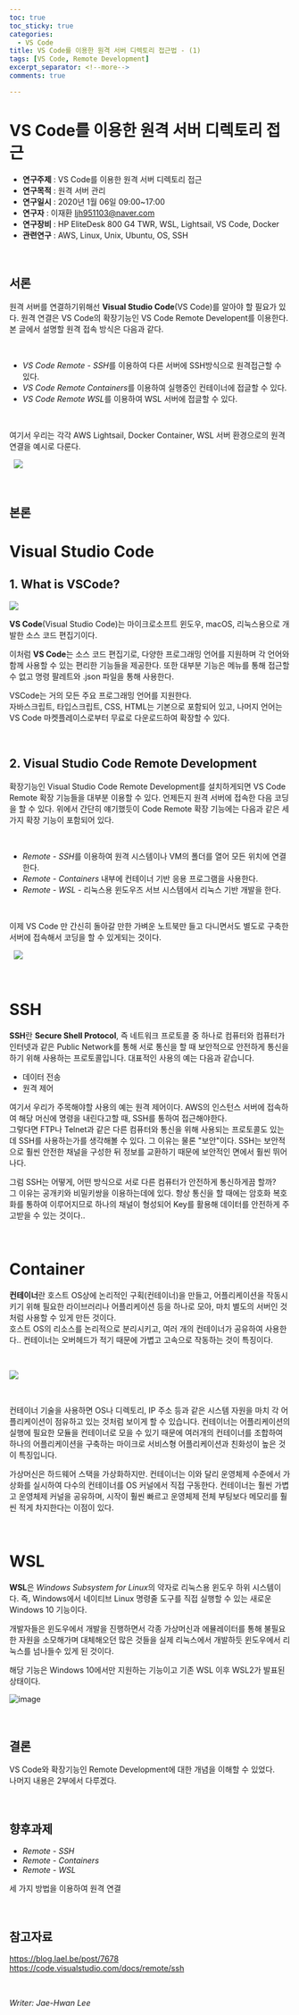 ```yaml
---
toc: true
toc_sticky: true
categories:
  - VS Code
title: VS Code를 이용한 원격 서버 디렉토리 접근법 - (1)
tags: [VS Code, Remote Development]
excerpt_separator: <!--more-->
comments: true

---
```


# VS Code를 이용한 원격 서버 디렉토리 접근
<!--more-->
* **연구주제** : VS Code를 이용한 원격 서버 디렉토리 접근
* **연구목적** : 원격 서버 관리
* **연구일시** : 2020년 1월 06일 09:00~17:00
* **연구자** : 이재환 <ljh951103@naver.com>
* **연구장비** : HP EliteDesk 800 G4 TWR, WSL, Lightsail, VS Code, Docker
* **관련연구** : AWS, Linux, Unix, Ubuntu, OS, SSH

&nbsp;

## 서론

원격 서버를 연결하기위해선 **Visual Studio Code**(VS Code)를 알아야 할 필요가 있다. 원격 연결은 VS Code의 확장기능인 VS Code Remote Developent를 이용한다. <!--more-->
본 글에서 설명할 원격 접속 방식은 다음과 같다.

&nbsp;
- *VS Code Remote - SSH*를 이용하여 다른 서버에 SSH방식으로 원격접근할 수 있다.  
- *VS Code Remote Containers*를 이용하여 실행중인 컨테이너에 접글할 수 있다.
- *VS Code Remote WSL*를 이용하여 WSL 서버에 접글할 수 있다.

&nbsp;

여기서 우리는 각각 AWS Lightsail, Docker Container, WSL 서버 환경으로의 원격연결을 예시로 다룬다.

&nbsp;
![](https://miro.medium.com/max/1012/1*Dgy4cmnI1nQZZuGvhBLR9g.png)

&nbsp;

## 본론

Visual Studio Code
=========

## 1. What is VSCode?

![](http://www.unity3dstudy.com/images/visualstudio_code-card.png)

**VS Code**(Visual Studio Code)는 마이크로소프트 윈도우, macOS, 리눅스용으로 개발한 소스 코드 편집기이다.

이처럼 **VS Code**는 소스 코드 편집기로, 다양한 프로그래밍 언어를 지원하며 각 언어와 함께 사용할 수 있는 편리한 기능들을 제공한다. 또한 대부분 기능은 메뉴를 통해 접근할 수 없고 명령 팔레트와 .json 파일을 통해 사용한다.

VSCode는 거의 모든 주요 프로그래밍 언어를 지원한다.  
자바스크립트, 타입스크립트, CSS, HTML는 기본으로 포함되어 있고, 나머지 언어는 VS Code 마켓플레이스로부터 무료로 다운로드하여 확장할 수 있다.

&nbsp;

## 2. Visual Studio Code Remote Development

확장기능인 Visual Studio Code Remote Development를 설치하게되면 VS Code Remote 확장 기능들을 대부분 이용할 수 있다. 언제든지 원격 서버에 접속한 다음 코딩을 할 수 있다. 위에서 간단히 얘기했듯이 Code Remote 확장 기능에는 다음과 같은 세 가지 확장 기능이 포함되어 있다.  

&nbsp;
- *Remote - SSH*를 이용하여 원격 시스템이나 VM의 폴더를 열어 모든 위치에 연결한다. 
- *Remote - Containers* 내부에 컨테이너 기반 응용 프로그램을 사용한다.
- *Remote - WSL* - 리눅스용 윈도우즈 서브 시스템에서 리눅스 기반 개발을 한다.
  
&nbsp;

이제 VS Code 만 간신히 돌아갈 만한 가벼운 노트북만 들고 다니면서도 별도로 구축한 서버에 접속해서 코딩을 할 수 있게되는 것이다.  

&nbsp;
![](https://k.kakaocdn.net/dn/SfNCC/btqxLc1qwnH/LIoj8lF5aKGb21zFu5DKI0/img.png)

&nbsp;

SSH
=========

**SSH**란 **Secure Shell Protocol**, 즉 네트워크 프로토콜 중 하나로 컴퓨터와 컴퓨터가 인터넷과 같은 Public Network를 통해 서로 통신을 할 때 보안적으로 안전하게 통신을 하기 위해 사용하는 프로토콜입니다. 대표적인 사용의 예는 다음과 같습니다.

- 데이터 전송
- 원격 제어

여기서 우리가 주목해야할 사용의 예는 원격 제어이다. AWS의 인스턴스 서버에 접속하여 해당 머신에 명령을 내린다고할 때, SSH를 통하여 접근해야한다.  
그렇다면 FTP나 Telnet과 같은 다른 컴퓨터와 통신을 위해 사용되는 프로토콜도 있는데 SSH를 사용하는가를 생각해볼 수 있다. 그 이유는 물론 "보안"이다. SSH는 보안적으로 훨씬 안전한 채널을 구성한 뒤 정보를 교환하기 때문에 보안적인 면에서 훨씬 뛰어나다.  

그럼 SSH는 어떻게, 어떤 방식으로 서로 다른 컴퓨터가 안전하게 통신하게끔 할까?  
그 이유는 공개키와 비밀키쌍을 이용하는데에 있다. 항상 통신을 할 때에는 암호화 복호화를 통하여 이루어지므로 하나의 채널이 형성되어 Key를 활용해 데이터를 안전하게 주고받을 수 있는 것이다..

&nbsp;

Container
=========

**컨테이너**란 호스트 OS상에 논리적인 구획(컨테이너)을 만들고, 어플리케이션을 작동시키기 위해 필요한 라이브러리나 어플리케이션 등을 하나로 모아, 마치 별도의 서버인 것처럼 사용할 수 있게 만든 것이다.  
호스트 OS의 리소스를 논리적으로 분리시키고, 여러 개의 컨테이너가 공유하여 사용한다.. 컨테이너는 오버헤드가 적기 때문에 가볍고 고속으로 작동하는 것이 특징이다.

&nbsp;

![](https://t1.daumcdn.net/cfile/tistory/9947A1355B055C163B)

&nbsp;

컨테이너 기술을 사용하면 OS나 디렉토리, IP 주소 등과 같은 시스템 자원을 마치 각 어플리케이션이 점유하고 있는 것처럼 보이게 할 수 있습니다. 컨테이너는 어플리케이션의 실행에 필요한 모듈을 컨테이너로 모을 수 있기 때문에 여러개의 컨테이너를 조합하여 하나의 어플리케이션을 구축하는 마이크로 서비스형 어플리케이션과 친화성이 높은 것이 특징입니다.

가상머신은 하드웨어 스택을 가상화하지만. 컨테이너는 이와 달리 운영체제 수준에서 가상화를 실시하여 다수의 컨테이너를 OS 커널에서 직접 구동한다. 컨테이너는 훨씬 가볍고 운영체제 커널을 공유하며, 시작이 훨씬 빠르고 운영체제 전체 부팅보다 메모리를 훨씬 적게 차지한다는 이점이 있다.

&nbsp;

WSL
=========

**WSL**은 *Windows Subsystem for Linux*의 약자로 리눅스용 윈도우 하위 시스템이다. 즉, Windows에서 네이티브 Linux 명령줄 도구를 직접 실행할 수 있는 새로운 Windows 10 기능이다.  

 개발자들은 윈도우에서 개발을 진행하면서 각종 가상머신과 에뮬레이터를 통해 불필요한 자원을 소모해가며 대체해오던 많은 것들을 실제 리눅스에서 개발하듯 윈도우에서 리눅스를 넘나들수 있게 된 것이다.

해당 기능은 Windows 10에서만 지원하는 기능이고 기존 WSL 이후 WSL2가 발표된 상태이다. 

![image](https://user-images.githubusercontent.com/57826388/71820234-e6ff2380-30d1-11ea-9aca-23e0169f8f7c.png)

&nbsp;

## 결론

VS Code와 확장기능인 Remote Development에 대한 개념을 이해할 수 있었다.  
나머지 내용은 2부에서 다루겠다.

&nbsp;

## 향후과제

- *Remote - SSH*
- *Remote - Containers*
- *Remote - WSL*

세 가지 방법을 이용하여 원격 연결

&nbsp;

## 참고자료

<https://blog.lael.be/post/7678>  
<https://code.visualstudio.com/docs/remote/ssh>

&nbsp;

*Writer: Jae-Hwan Lee*
